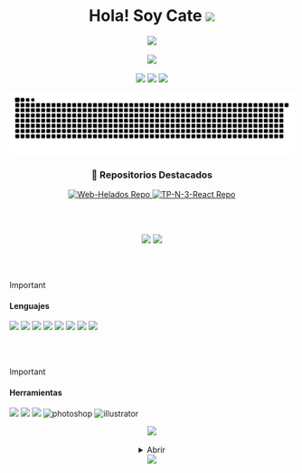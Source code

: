 <h1 align="center">Hola! Soy Cate <img src="https://media.giphy.com/media/hvRJCLFzcasrR4ia7z/giphy.gif" width="35"></h1>

<p align="center">
 <p align="center">
  <img src="https://readme-typing-svg.herokuapp.com?font=Architects+Daughter&center=true&vCenter=true&duration=3000&color=FF69B4&size=40&height=200&width=800&lines=Estudiante+de+6to+año+Programación;En+la+E.P.E.T+N°12">
</p>


<p align="center">
  <img src="https://user-images.githubusercontent.com/73097560/115834477-dbab4500-a447-11eb-908a-139a6edaec5c.gif">      
</p>

<div align="center">
  <p>
    <img src="https://i.giphy.com/media/LMt9638dO8dftAjtco/200.webp" width="100">
    <img src="https://i.giphy.com/media/IdyAQJVN2kVPNUrojM/200.webp" width="100">
    <img src="https://i.giphy.com/media/KzJkzjggfGN5Py6nkT/200.webp" width="100">
  </p>
</div>


<p align="center">
  <img src="https://github.com/7oSkaaa/7oSkaaa/blob/output/github-contribution-grid-snake.svg?" alt="Snake Game"/>
</p>

<h3 align="center">🌟 Repositorios Destacados</h3>
<div align="center">
  <p>
    <a href="https://github.com/caterina-tais/MiAppReact">
      <img src="https://github-readme-stats.vercel.app/api/pin/?username=caterina-tais&repo=Web-Helados&theme=radical" alt="Web-Helados Repo" />
    </a>
    <a href="https://github.com/caterina-tais/GestorContraseñas">
      <img src="https://github-readme-stats.vercel.app/api/pin/?username=caterina-tais&repo=TP-N-3-React---Caterina-De-Franchis&theme=radical"alt="TP-N-3-React Repo" />
    </a>
  </p>
</div>
<br> <br>
<p align="center">

  <img src="https://media.giphy.com/media/v1.Y2lkPTc5MGI3NjExcmI1b2x6YnowMzlxeWR3bnlrbjFoNW1yOGNsZjd0azYwNXVkZ2htOCZlcD12MV9naWZzX3NlYXJjaCZjdD1n/2IudUHdI075HL02Pkk/giphy.gif" height="300" />


  <img src="https://media.giphy.com/media/llDQjVIHqiXkeIJgrK/giphy.gif" height="300" />
</p>
<br><br>


> [!IMPORTANT]  
> <h4> Lenguajes </h4>  
> <img src="https://img.shields.io/badge/HTML5-E34F26?style=for-the-badge&logo=html5&logoColor=white"> 
> <img src="https://img.shields.io/badge/CSS3-1572B6?style=for-the-badge&logo=css3&logoColor=white"> 
> <img src="https://img.shields.io/badge/react-%2320232a.svg?style=for-the-badge&logo=react&logoColor=%2361DAFB"> 
> <img src="https://img.shields.io/badge/JavaScript-F7DF1E?style=for-the-badge&logo=javascript&logoColor=black"> 
> <img src="https://img.shields.io/badge/Java-ED8B00?style=for-the-badge&logo=java&logoColor=white"> 
> <img src="https://img.shields.io/badge/python-3670A0?style=for-the-badge&logo=python&logoColor=ffdd54"> 
> <img src="https://img.shields.io/badge/mysql-%2300000f.svg?style=for-the-badge&logo=mysql&logoColor=white"> 
> <img src="https://img.shields.io/badge/-Arduino-00979D?style=for-the-badge&logo=Arduino&logoColor=white">

<br><br>


> [!IMPORTANT]  
> <h4> Herramientas </h4>  
> <img src="https://img.shields.io/badge/Git-F05032?style=for-the-badge&logo=git&logoColor=white">  
> <img src="https://img.shields.io/badge/github-%23121011.svg?style=for-the-badge&logo=github&logoColor=white"> 
> <img src="https://img.shields.io/badge/VSCode-007ACC?style=for-the-badge&logo=visual-studio-code&logoColor=white"> 
> <img src="https://img.shields.io/badge/adobe%20photoshop-001E36.svg?style=for-the-badge&logo=adobe%20photoshop&logoColor=" alt="photoshop"> 
> <img src="https://img.shields.io/badge/adobe%20illustrator-3c240c.svg?style=for-the-badge&logo=adobe%20illustrator&logoColor=f8a829" alt="illustrator">


<p align="center">
  <img src="https://user-images.githubusercontent.com/44261381/209363264-ac854d3c-2cc2-44c4-928e-8a08d1013f46.png" width="400">
</p>

<div align="center">
  <details>
    <summary>Abrir</summary>
    <img src="https://readme-typing-svg.herokuapp.com?font=Fira+Code&size=25&duration=3000&pause=500&center=true&vCenter=true&color=FF69B4&width=500&lines=Gracias+por+ver+mi+perfil!+🩷" alt="Gracias por ver" />
  </details>
  <img src="https://user-images.githubusercontent.com/44261381/209363271-905d2a5e-8a18-44c0-a450-45dddd4d5036.png" width="400">
</div>





